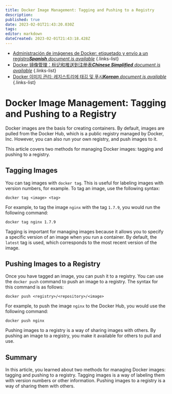 ```yaml
---
title: Docker Image Management: Tagging and Pushing to a Registry
description: 
published: true
date: 2023-02-01T21:43:20.030Z
tags: 
editor: markdown
dateCreated: 2023-02-01T21:43:18.428Z
---
```


- [Administración de imágenes de Docker: etiquetado y envío a un registro***Spanish** document is available*](/es/Knowledge-base/Docker/docker-image-management-tagging-and-pushing-to-a-registry)
{.links-list}
- [Docker 镜像管理：标记和推送到注册表***Chinese Simplified** document is available*](/zh/Knowledge-base/Docker/docker-image-management-tagging-and-pushing-to-a-registry)
{.links-list}
- [Docker 이미지 관리: 레지스트리에 태깅 및 푸시***Korean** document is available*](/ko/Knowledge-base/Docker/docker-image-management-tagging-and-pushing-to-a-registry)
{.links-list}



# Docker Image Management: Tagging and Pushing to a Registry

Docker images are the basis for creating containers. By default, images are pulled from the Docker Hub, which is a public registry managed by Docker, Inc. However, you can also run your own registry, and push images to it.

This article covers two methods for managing Docker images: tagging and pushing to a registry.

## Tagging Images

You can tag images with `docker tag`. This is useful for labeling images with version numbers, for example. To tag an image, use the following syntax:

```
docker tag <image> <tag>
```

For example, to tag the image `nginx` with the tag `1.7.9`, you would run the following command:

```
docker tag nginx 1.7.9
```

Tagging is important for managing images because it allows you to specify a specific version of an image when you run a container. By default, the `latest` tag is used, which corresponds to the most recent version of the image.

## Pushing Images to a Registry

Once you have tagged an image, you can push it to a registry. You can use the `docker push` command to push an image to a registry. The syntax for this command is as follows:

```
docker push <registry>/<repository>/<image>
```

For example, to push the image `nginx` to the Docker Hub, you would use the following command:

```
docker push nginx
```

Pushing images to a registry is a way of sharing images with others. By pushing an image to a registry, you make it available for others to pull and use.

## Summary

In this article, you learned about two methods for managing Docker images: tagging and pushing to a registry. Tagging images is a way of labeling them with version numbers or other information. Pushing images to a registry is a way of sharing them with others.